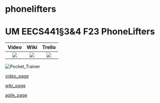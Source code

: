 # phonelifters

# UM EECS441§3&4 F23 PhoneLifters

| Video  |  Wiki |  Trello  |
|:-----:|:-----:|:--------:|
|[<img src="https://eecs441.eecs.umich.edu/img/admin/video.png">](https://youtu.be/t-nSkQf7kH8)|   [<img src="https://eecs441.eecs.umich.edu/img/admin/wiki.png">](https://github.com/jsrogan/phonelifters/wiki)|  [<img src="https://eecs441.eecs.umich.edu/img/admin/trello.png">](https://trello.com/b/5bzTgaHF/eecs-441-phonelifters)|


![Pocket_Trainer](https://github.com/jsrogan/phonelifters/assets/74211905/5d733394-e3e6-4ee1-987a-4fc8deb46ea3)



[video_page](https://youtu.be/t-nSkQf7kH8)

[wiki_page](https://github.com/jsrogan/phonelifters/wiki)

[agile_page](https://trello.com/b/5bzTgaHF/eecs-441-phonelifters)
